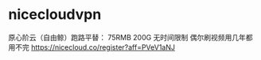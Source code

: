 # nicecloudvpn

原心阶云（自由鲸）跑路平替：
75RMB 200G 无时间限制 偶尔刷视频用几年都用不完
https://nicecloud.co/register?aff=PVeV1aNJ
